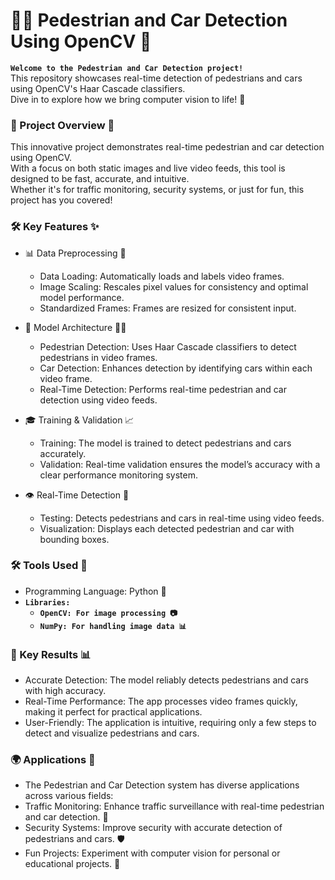 # 🚶‍♂️ Pedestrian and Car Detection Using OpenCV 🚗 <br>
**`Welcome to the Pedestrian and Car Detection project!`** <br>
This repository showcases real-time detection of pedestrians and cars using OpenCV's Haar Cascade classifiers. <br>
Dive in to explore how we bring computer vision to life! 🌟 <br>

### 🚀 Project Overview 🧠 <br>
This innovative project demonstrates real-time pedestrian and car detection using OpenCV. <br>
With a focus on both static images and live video feeds, this tool is designed to be fast, accurate, and intuitive. <br>
Whether it's for traffic monitoring, security systems, or just for fun, this project has you covered! <br>

### 🛠️ Key Features ✨ <br>

* 📊 Data Preprocessing 📸 <br>
  * Data Loading: Automatically loads and labels video frames. <br>
  * Image Scaling: Rescales pixel values for consistency and optimal model performance. <br>
  * Standardized Frames: Frames are resized for consistent input. <br>

* 🔧 Model Architecture 🧑‍💻 <br>
  * Pedestrian Detection: Uses Haar Cascade classifiers to detect pedestrians in video frames. <br>
  * Car Detection: Enhances detection by identifying cars within each video frame. <br>
  * Real-Time Detection: Performs real-time pedestrian and car detection using video feeds. <br>

* 🎓 Training & Validation 📈 <br>
  * Training: The model is trained to detect pedestrians and cars accurately. <br>
  * Validation: Real-time validation ensures the model’s accuracy with a clear performance monitoring system. <br>

* 👁️ Real-Time Detection 💬 <br>
  * Testing: Detects pedestrians and cars in real-time using video feeds. <br>
  * Visualization: Displays each detected pedestrian and car with bounding boxes. <br>
  
### 🛠️ Tools Used 🧰 <br>

* Programming Language: Python 🐍 <br>
* **`Libraries:`** <br>
  * **`OpenCV: For image processing 📷`** <br>
  * **`NumPy: For handling image data 📊`** <br>

### 🎯 Key Results 📊 <br>

* Accurate Detection: The model reliably detects pedestrians and cars with high accuracy. <br>
* Real-Time Performance: The app processes video frames quickly, making it perfect for practical applications. <br>
* User-Friendly: The application is intuitive, requiring only a few steps to detect and visualize pedestrians and cars. <br>

### 🌍 Applications 🚀 <br>

* The Pedestrian and Car Detection system has diverse applications across various fields: <br>
* Traffic Monitoring: Enhance traffic surveillance with real-time pedestrian and car detection. 🚦 <br>
* Security Systems: Improve security with accurate detection of pedestrians and cars. 🛡️ <br>
* Fun Projects: Experiment with computer vision for personal or educational projects. 🎉 <br>
